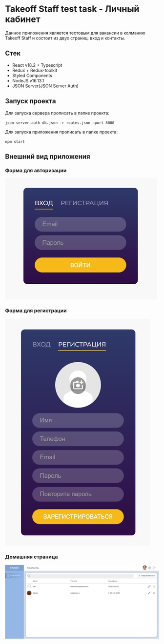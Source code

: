 # Takeoff Staff test task - Личный кабинет

Данное приложения является тестовым для вакансии в колманию Takeoff Staff и состоит из двух страниц: вход и контакты.

## Стек

* React v18.2 + Typescript
* Redux + Redux-toolkit
* Styled Components
* NodeJS v16.13.1
* JSON Server(JSON Server Auth)

## Запуск проекта

Для запуска сервера прописать в папке проекта:

`json-server-auth db.json -r routes.json —port 8000`

Для запуска приложения прописать в папке проекта:

`npm start`

## Внешний вид приложения

### Форма для авторизации

![](https://github.com/finn3r/takeoff_test/blob/main/public/login_form_example.jpg)

### Форма для регистрации

![](https://github.com/finn3r/takeoff_test/blob/main/public/register_form_example.jpg)

### Домашняя страница

![](https://github.com/finn3r/takeoff_test/blob/main/public/home_example.jpg)

